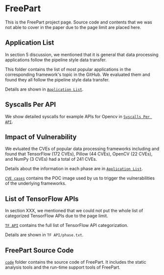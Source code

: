 # **FreePart**
This is the FreePart project page. Source code and contents that we was not able to cover in the paper due to the page limit are placed here.
## **Application List**
In section 5 discussion, we mentioned that it is general that data processing applications follow the pipeline style data transfer.

This folder contains the list of most popular applications in the corresponding framework's topic in the GitHub. We evaluated them and found they all follow the pipeline style data transfer. 

Details are shown in [`Application List`](Application).

## **Syscalls Per API**
We show detailed syscalls for example APIs for Opencv in [`Syscalls Per API`](). 

## **Impact of Vulnerability**
We evluated the CVEs of popular data processing frameworks including and found that TensorFlow (172 CVEs), Pillow (44 CVEs), OpenCV (22 CVEs), and NumPy (3 CVEs) had a total of 241 CVEs.

Details about the information in each phase are in [`Application List`](Application).

[`CVE cases`](CVE%20cases) contains the POC image used by us to trigger the vulnerabilities of the underlying frameworks.

## List of TensorFlow APIs
In section XXX, we mentioned that we could not put the whole list of categorized TensorFlow APIs due to the page limit.

[`TF API`](TF%20API) contains the full list of TensorFlow API categorization.

Details are shown in `TF API/phase.txt`.

## **FreePart Source Code**
[`code`](code) folder contains the source code of FreePart. It includes the static analysis tools and the run-time support tools of FreePart.








